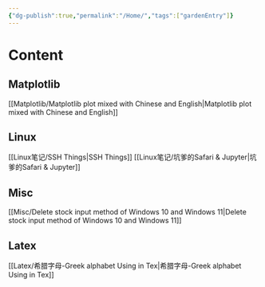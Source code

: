 ```yaml
---
{"dg-publish":true,"permalink":"/Home/","tags":["gardenEntry"]}
---
```


# Content
## Matplotlib
[[Matplotlib/Matplotlib plot mixed with Chinese and English\|Matplotlib plot mixed with Chinese and English]]

## Linux
[[Linux笔记/SSH Things\|SSH Things]]
[[Linux笔记/坑爹的Safari & Jupyter\|坑爹的Safari & Jupyter]]

## Misc
[[Misc/Delete stock input method of Windows 10 and Windows 11\|Delete stock input method of Windows 10 and Windows 11]]

## Latex
[[Latex/希腊字母-Greek alphabet Using in Tex\|希腊字母-Greek alphabet Using in Tex]]